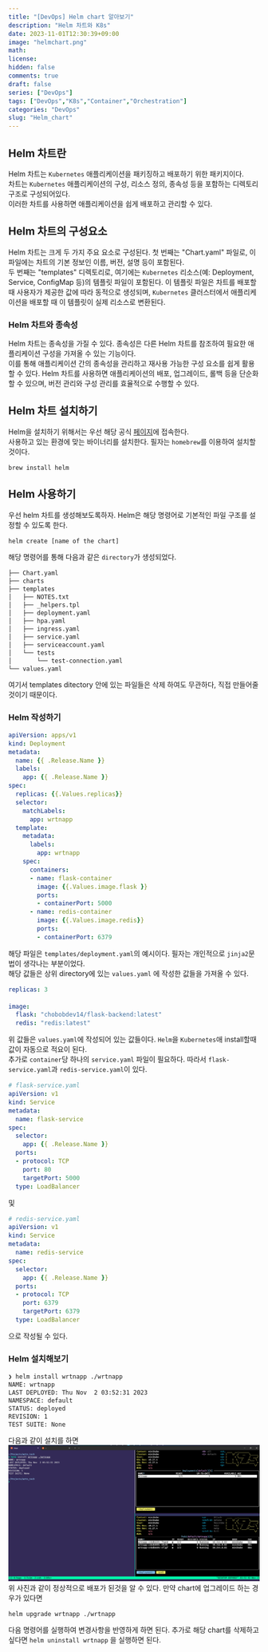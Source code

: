 ```yaml
---
title: "[DevOps] Helm chart 알아보기" 
description: "Helm 차트와 K8s" 
date: 2023-11-01T12:30:39+09:00
image: "helmchart.png" 
math: 
license: 
hidden: false
comments: true
draft: false
series: ["DevOps"]
tags: ["DevOps","K8s","Container","Orchestration"]
categories: "DevOps"
slug: "Helm_chart"
---
```


## Helm 차트란
Helm 차트는 `Kubernetes` 애플리케이션을 패키징하고 배포하기 위한 패키지이다.   
차트는 `Kubernetes` 애플리케이션의 구성, 리소스 정의, 종속성 등을 포함하는 디렉토리 구조로 구성되어있다.   
이러한 차트를 사용하면 애플리케이션을 쉽게 배포하고 관리할 수 있다.   

## Helm 차트의 구성요소
Helm 차트는 크게 두 가지 주요 요소로 구성된다. 첫 번째는 "Chart.yaml" 파일로, 이 파일에는 차트의 기본 정보인 이름, 버전, 설명 등이 포함된다.    
두 번째는 "templates" 디렉토리로, 여기에는 `Kubernetes` 리소스(예: Deployment, Service, ConfigMap 등)의 템플릿 파일이 포함된다. 
이 템플릿 파일은 차트를 배포할 때 사용자가 제공한 값에 따라 동적으로 생성되며, `Kubernetes` 클러스터에서 애플리케이션을 배포할 때 이 템플릿이 실제 리소스로 변환된다.

### Helm 차트와 종속성
Helm 차트는 종속성을 가질 수 있다. 종속성은 다른 Helm 차트를 참조하여 필요한 애플리케이션 구성을 가져올 수 있는 기능이다.    
이를 통해 애플리케이션 간의 종속성을 관리하고 재사용 가능한 구성 요소를 쉽게 활용할 수 있다.
Helm 차트를 사용하면 애플리케이션의 배포, 업그레이드, 롤백 등을 단순화할 수 있으며, 버전 관리와 구성 관리를 효율적으로 수행할 수 있다.

## Helm 차트 설치하기
Helm을 설치하기 위해서는 우선 해당 공식 [페이지](https://helm.sh/)에 접속한다.   
사용하고 있는 환경에 맞는 바이너리를 설치한다. 필자는 `homebrew`를 이용하여 설치할 것이다.   
```properties
brew install helm
```

## Helm 사용하기
우선 helm 차트를 생성해보도록하자. Helm은 해당 명령어로 기본적인 파일 구조를 설정할 수 있도록 한다.   
```properties
helm create [name of the chart]
```
해당 명령어를 통해 다음과 같은 `directory`가 생성되었다.   
```
├── Chart.yaml
├── charts
├── templates
│   ├── NOTES.txt
│   ├── _helpers.tpl
│   ├── deployment.yaml
│   ├── hpa.yaml
│   ├── ingress.yaml
│   ├── service.yaml
│   ├── serviceaccount.yaml
│   └── tests
│       └── test-connection.yaml
└── values.yaml
```
여기서 templates ditectory 안에 있는 파일들은 삭제 하여도 무관하다, 직접 만들어줄것이기 때문이다.  

### Helm 작성하기

```yaml
apiVersion: apps/v1
kind: Deployment
metadata:
  name: {{ .Release.Name }}
  labels: 
    app: {{ .Release.Name }}
spec:
  replicas: {{.Values.replicas}}
  selector:
    matchLabels:
      app: wrtnapp
  template:
    metadata:
      labels:
        app: wrtnapp
    spec:
      containers:
      - name: flask-container
        image: {{.Values.image.flask }}
        ports:
        - containerPort: 5000
      - name: redis-container
        image: {{.Values.image.redis}}
        ports:
        - containerPort: 6379

```

해당 파일은 `templates/deployment.yaml`의 예시이다. 필자는 개인적으로 `jinja2`문법이 생각나는 부분이었다.   
해당 값들은 상위 directory에 있는 `values.yaml` 에 작성한 값들을 가져올 수 있다.   
```yaml
replicas: 3

image:
  flask: "chobobdev14/flask-backend:latest"
  redis: "redis:latest"
```
위 값들은 `values.yaml`에 작성되어 있는 값들이다. `Helm`을 `Kubernetes`애 install할때 값이 자동으로 적요이 된다.   
추가로 `container`당 하나의 `service.yaml` 파일이 필요하다. 따라서 `flask-service.yaml`과 `redis-service.yaml`이 있다.

```yaml
# flask-service.yaml
apiVersion: v1
kind: Service
metadata:
  name: flask-service
spec:
  selector:
    app: {{ .Release.Name }}
  ports:
  - protocol: TCP
    port: 80
    targetPort: 5000
  type: LoadBalancer
```
및
```yaml
# redis-service.yaml
apiVersion: v1
kind: Service
metadata:
  name: redis-service
spec:
  selector:
    app: {{ .Release.Name }}
  ports:
  - protocol: TCP
    port: 6379
    targetPort: 6379
  type: LoadBalancer
```
으로 작성될 수 있다.   

### Helm 설치해보기

```properties
❯ helm install wrtnapp ./wrtnapp
NAME: wrtnapp
LAST DEPLOYED: Thu Nov  2 03:52:31 2023
NAMESPACE: default
STATUS: deployed
REVISION: 1
TEST SUITE: None
```

다음과 같이 설치를 하면 
![](deployed.png)
위 사진과 같이 정상적으로 배포가 된것을 알 수 있다. 만약 chart에 업그레이드 하는 경우가 있다면 
```properties
helm upgrade wrtnapp ./wrtnapp
```
다음 명령어를 실행하여 변경사항을 반영하게 하면 된다. 추가로 해당 chart를 삭제하고 싶다면 `helm uninstall wrtnapp` 을 실행하면 된다.  

